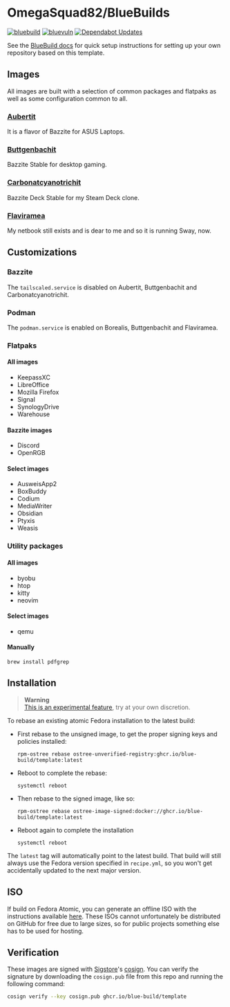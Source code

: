 # OmegaSquad82/BlueBuilds &nbsp;

[![bluebuild](https://github.com/OmegaSquad82/bluebuilds/actions/workflows/build.yml/badge.svg)](https://github.com/OmegaSquad82/bluebuilds/actions/workflows/build.yml)
[![bluevuln](https://github.com/OmegaSquad82/bluebuilds/actions/workflows/trivy.yml/badge.svg)](https://github.com/OmegaSquad82/bluebuilds/actions/workflows/trivy.yml)
[![Dependabot Updates](https://github.com/OmegaSquad82/bluebuilds/actions/workflows/dependabot/dependabot-updates/badge.svg)](https://github.com/OmegaSquad82/bluebuilds/actions/workflows/dependabot/dependabot-updates)

See the [BlueBuild docs](https://blue-build.org/how-to/setup/) for quick setup instructions for setting up your own repository based on this template.

## Images

All images are built with a selection of common packages and flatpaks as well as some configuration common to all.

### [Aubertit](https://www.mineralienatlas.de/lexikon/index.php/MineralData?lang=en&language=english&mineral=Aubertit)

It is a flavor of Bazzite for ASUS Laptops.

### [Buttgenbachit](https://www.mineralienatlas.de/lexikon/index.php/MineralData?lang=en&language=english&mineral=Buttgenbachit)

Bazzite Stable for desktop gaming.

### [Carbonatcyanotrichit](https://www.mineralienatlas.de/lexikon/index.php/MineralData?lang=en&language=english&mineral=Carbonatcyanotrichit)

Bazzite Deck Stable for my Steam Deck clone.

### [Flaviramea](https://www.ecosia.org/search?tt=mzl&q=Cornus%20sericea%20Flaviramea)

My netbook still exists and is dear to me and so it is running Sway, now.

## Customizations

### Bazzite

The `tailscaled.service` is disabled on Aubertit, Buttgenbachit and Carbonatcyanotrichit.

### Podman

The `podman.service` is enabled on Borealis, Buttgenbachit and Flaviramea.

### Flatpaks

#### All images

- KeepassXC
- LibreOffice
- Mozilla Firefox
- Signal
- SynologyDrive
- Warehouse

#### Bazzite images

- Discord
- OpenRGB

#### Select images

- AusweisApp2
- BoxBuddy
- Codium
- MediaWriter
- Obsidian
- Ptyxis
- Weasis

### Utility packages

#### All images

- byobu
- htop
- kitty
- neovim

#### Select images

 - qemu

#### Manually

`brew install pdfgrep`

## Installation

> **Warning**  
> [This is an experimental feature](https://www.fedoraproject.org/wiki/Changes/OstreeNativeContainerStable), try at your own discretion.

To rebase an existing atomic Fedora installation to the latest build:

- First rebase to the unsigned image, to get the proper signing keys and policies installed:
  ```
  rpm-ostree rebase ostree-unverified-registry:ghcr.io/blue-build/template:latest
  ```
- Reboot to complete the rebase:
  ```
  systemctl reboot
  ```
- Then rebase to the signed image, like so:
  ```
  rpm-ostree rebase ostree-image-signed:docker://ghcr.io/blue-build/template:latest
  ```
- Reboot again to complete the installation
  ```
  systemctl reboot
  ```

The `latest` tag will automatically point to the latest build. That build will still always use the Fedora version specified in `recipe.yml`, so you won't get accidentally updated to the next major version.

## ISO

If build on Fedora Atomic, you can generate an offline ISO with the instructions available [here](https://blue-build.org/learn/universal-blue/#fresh-install-from-an-iso). These ISOs cannot unfortunately be distributed on GitHub for free due to large sizes, so for public projects something else has to be used for hosting.

## Verification

These images are signed with [Sigstore](https://www.sigstore.dev/)'s [cosign](https://github.com/sigstore/cosign). You can verify the signature by downloading the `cosign.pub` file from this repo and running the following command:

```bash
cosign verify --key cosign.pub ghcr.io/blue-build/template
```
